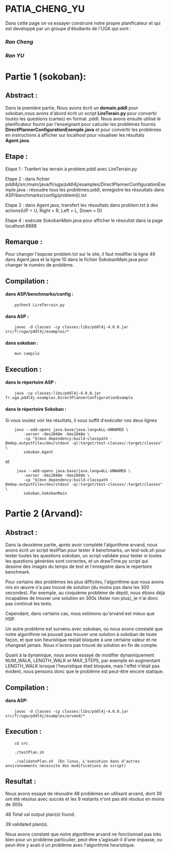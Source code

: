 # PATIA_CHENG_YU

Dans cette page on va essayer construire notre propre planificateur et qui est developpé par un groupe d'étudiants de l'UGA qui sont : <br />

### <i> Ran Cheng </i>
### <i> Ran YU </i>

# Partie 1 (sokoban):

 ## Abstract : 
Dans la première partie, Nous avons écrit un **domain.pddl** pour sokoban,nous avons d'abord écrit un script **LireTerain.py** pour convertir toutes les questions (cartes) en format .pddl. Nous avons ensuite utilisé le planificateur fourni par l'enseignant pour calculer les problèmes fournis **DirectPlannerConfigurationExemple.java** et pour convertir les problèmes en instructions à afficher sur localhost pour visualiser les résultats **Agent.java**.

 ## Etape :

 Etape 1 : Tranfert les terrain à problem.pddl avec LireTerrain.py

 Etape 2 : dans fichier pddl4j/src/main/java/fr/uga/pddl4j/examples/DirectPlannerConfigurationExemple.java : résoudre tous les problèmes.pddl, enregistre les résoultats dans ASP/benchmarks/config/problem(i).txt
 
 Etape 3 : dans Agent.java, transfert les résoultats dans problem.txt à des actions(UP = U, Right = R, Left = L, Down = D)
 
 Etape 4 : exécute SokobanMain.java pour afficher le résoultat dans la page localhost:8888
 
 ## Remarque : 
 Pour changer l'expose problem.txt sur le site, il faut modifier la ligne 49 dans Agent.java et la ligne 10 dans le fichier SokobanMain.java pour changer le numéro de problème.

 ## Compilation : 
 #### dans ASP/benchmarks/config : 
 		python3 LireTerrain.py
 
 #### dans ASP : 
 		javac -d classes -cp classes:libs/pddl4j-4.0.0.jar src/fr/uga/pddl4j/examples/*
 
 #### dans sokoban : 
 		mvn compile

 ## Execution :
 #### dans le répertoire ASP : 
 		java -cp classes:libs/pddl4j-4.0.0.jar fr.uga.pddl4j.examples.DirectPlannerConfigurationExample

 #### dans le répertoire Sokoban :
 
 Si vous voulez voir les résultats, il vous suffit d'exécuter ces deux lignes

 		java --add-opens java.base/java.lang=ALL-UNNAMED \
			-server -Xms2048m -Xmx2048m \
			-cp "$(mvn dependency:build-classpath -Dmdep.outputFile=/dev/stdout -q):target/test-classes/:target/classes" \
			sokoban.Agent

et

		 java --add-opens java.base/java.lang=ALL-UNNAMED \
			-server -Xms2048m -Xmx2048m \
			-cp "$(mvn dependency:build-classpath -Dmdep.outputFile=/dev/stdout -q):target/test-classes/:target/classes" \
			sokoban.SokobanMain

# Partie 2 (Arvand):

## Abstract : 

Dans la deuxième partie, après avoir complété l'algorithme arvand, nous avons écrit un script testPlan pour tester 4 benchmarks, un test-sok.sh pour tester toutes les questions sokoban, un script validate pour tester si toutes les questions générées sont correctes, et un drawTime.py script qui dessine des images du temps de test et l'enregistre dans le repertoire benchmark.

Pour certains des problèmes les plus difficiles, l'algorithme que nous avons mis en œuvre n'a pas trouvé de solution (du moins pas dans les 300 secondes). Par exemple, au cinquième problème de dépôt, nous étions déjà incapables de trouver une solution en 300s (Astar non plus), je n'ai donc pas continué les tests.

Cependant, dans certains cas, nous estimons qu'arvand est mieux que HSP.

Un autre problème est survenu avec sokoban, où nous avons constaté que notre algorithme ne pouvait pas trouver une solution à sokoban de toute façon, et que son heuristique restait bloquée à une certaine valeur et ne changeait jamais. Nous n'avons pas trouvé de solution en fin de compte. 

Quant à la dynamique, nous avons essayé de modifier dynamiquement NUM_WALK, LENGTH_WALK et MAX_STEPS, par exemple en augmentant LENGTH_WALK lorsque l'heuristique était bloquée, mais l'effet n'était pas évident, nous pensons donc que le problème est peut-être encore statique.

 
## Compilation :
 
#### dans ASP: 
		javac -d classes -cp classes:libs/pddl4j-4.0.0.jar src/fr/uga/pddl4j/examples/arvand/*

## Execution : 

		cd src

		./testPlan.sh

		./validatePlan.sh  (En linux, L'exécution dans d'autres environnements nécessite des modifications du script)

## Resultat : 
Nous avons essayé de résoudre 48 problèmes en utilisant arvand, dont 39 ont été résolus avec succès et les 9 restants n'ont pas été résolus en moins de 300s

48 Total val output plan(s) found.

39 validated plan(s).


Nous avons constaté que notre algorithme arvand ne fonctionnait pas très bien pour un problème particulier, peut-être s'agissait-il d'une impasse, ou peut-être y avait-il un problème avec l'algorithme heuristique.
 
 
